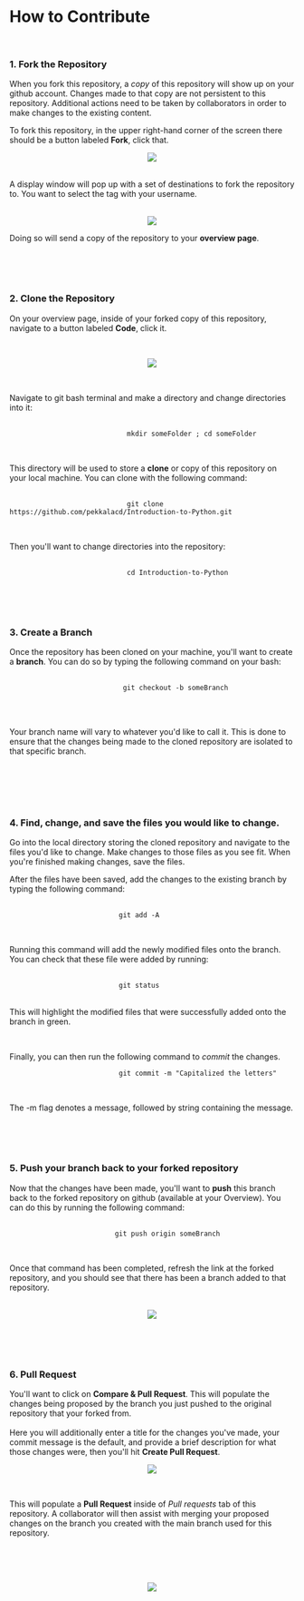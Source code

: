 # How to Contribute<br><br>

### 1. Fork the Repository<br>
When you fork this repository, a *copy* of this repository will show up on your github account. Changes made to that copy are not persistent to this repository.
Additional actions need to be taken by collaborators in order to make changes to the existing content.<br>

To fork this repository, in the upper right-hand corner of the screen there should be a button labeled **Fork**, click that.<br>

<p align="center"><img src = "https://user-images.githubusercontent.com/34849400/104872204-d6070600-5912-11eb-89d5-41b2b634e00b.png"/></p>
<br>
A display window will pop up with a set of destinations to fork the repository to. You want to select the tag with your username. 
<br><br>
<p align="center"><img src = "https://user-images.githubusercontent.com/34849400/104871977-2df13d00-5912-11eb-9ce8-83fe773cf45f.png"/></p>

Doing so will send a copy of the repository to your **overview page**. 

<br><br><br>

### 2. Clone the Repository<br>

On your overview page, inside of your forked copy of this repository, navigate to a button labeled **Code**, click it.

<br>
<p align="center"><img src = "https://user-images.githubusercontent.com/34849400/104873207-98f04300-5915-11eb-99c9-43f15a458568.png"/></p>
<br>

Navigate to git bash terminal and make a directory and change directories into it:<br><br>

                                 mkdir someFolder ; cd someFolder
<br>

This directory will be used to store a **clone** or copy of this repository on your local machine. You can clone with the following command:<br><br>

                                 git clone https://github.com/pekkalacd/Introduction-to-Python.git
<br>

Then you'll want to change directories into the repository:<br><br>

                                 cd Introduction-to-Python

<br><br><br>

### 3. Create a Branch<br> 

Once the repository has been cloned on your machine, you'll want to create a **branch**. You can do so by typing the following command on your bash:<br><br>

                                git checkout -b someBranch
                                
<br><br>

Your branch name will vary to whatever you'd like to call it. This is done to ensure that the changes being made to the cloned repository are isolated to that specific branch.
<br><br><br>
<br><br><br>

### 4. Find, change, and save the files you would like to change.<br>

Go into the local directory storing the cloned repository and navigate to the files you'd like to change. Make changes to those files as you see fit. When you're finished making
changes, save the files.<br>

After the files have been saved, add the changes to the existing branch by typing the following command:<br><br>

                               git add -A
<br>

Running this command will add the newly modified files onto the branch. You can check that these file were added by running:<br><br>

                               git status

<br>This will highlight the modified files that were successfully added onto the branch in green.<br>

<br>

Finally, you can then run the following command to *commit* the changes.<br>

                               git commit -m "Capitalized the letters"
                               
<br>

The -m flag denotes a message, followed by string containing the message.

<br><br><br>

### 5. Push your branch back to your forked repository<br>

Now that the changes have been made, you'll want to **push** this branch back to the forked repository on github (available at your Overview). You can do this by running the
following command:<br><br>

                              git push origin someBranch
                              
<br>

Once that command has been completed, refresh the link at the forked repository, and you should see that there has been a branch added to that repository.<br><br>

<p align="center"><img src="https://user-images.githubusercontent.com/34849400/104877433-6d725600-591f-11eb-8d7f-2a8ed4f97945.png"/></p>

<br><br><br>

### 6. Pull Request<br>

You'll want to click on **Compare & Pull Request**. This will populate the changes being proposed by the branch you just pushed to the original repository that your forked from.<br>
<br>Here you will additionally enter a title for the changes you've made, your commit message is the default, and provide a brief description for what those changes were, then you'll hit **Create Pull Request**.

<p align="center"><img src="https://user-images.githubusercontent.com/34849400/104877729-1456f200-5920-11eb-9b2e-b09642053963.png"/></p>

<br>

This will populate a **Pull Request** inside of *Pull requests* tab of this repository. A collaborator will then assist with merging your proposed changes on the branch you
created with the main branch used for this repository.

<br><br><br>

<p align="center"><img src="https://user-images.githubusercontent.com/34849400/104878675-fbe7d700-5921-11eb-9c51-5f032a273f18.png"/></p>

<br>














